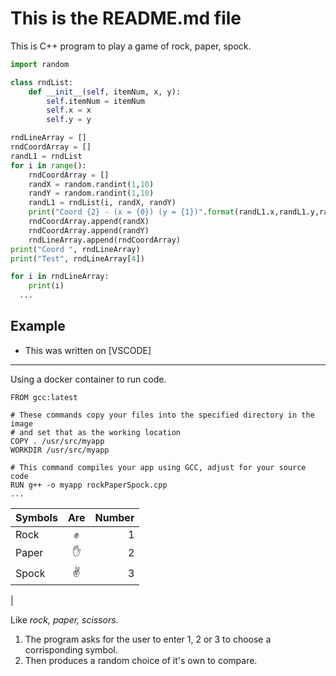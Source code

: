 
# **This is the README.md file**

This is C++ program to play a game of rock, paper,
spock.

```python
import random

class rndList:
    def __init__(self, itemNum, x, y):
        self.itemNum = itemNum
        self.x = x
        self.y = y

rndLineArray = []
rndCoordArray = []
randL1 = rndList
for i in range():
    rndCoordArray = []
    randX = random.randint(1,10)
    randY = random.randint(1,10)
    randL1 = rndList(i, randX, randY)
    print("Coord {2} - (x = {0}) (y = {1})".format(randL1.x,randL1.y,randL1.itemNum))
    rndCoordArray.append(randX)
    rndCoordArray.append(randY)
    rndLineArray.append(rndCoordArray)
print("Coord ", rndLineArray)
print("Test", rndLineArray[4])

for i in rndLineArray:
    print(i)
  ...
```

## Example

- This was written on [VSCODE]

---
Using a docker container to run code.

    FROM gcc:latest

    # These commands copy your files into the specified directory in the image
    # and set that as the working location
    COPY . /usr/src/myapp
    WORKDIR /usr/src/myapp

    # This command compiles your app using GCC, adjust for your source code
    RUN g++ -o myapp rockPaperSpock.cpp
    ...

| Symbols   | Are   | Number|
|:--------- |:-----:| -----:|
| Rock      | ✊     | 1    |
| Paper     | ✋     | 2    |
| Spock     | ✌️     | 3    |
|

Like *rock, paper, scissors.*

1. The program asks for the user to enter 1, 2 or 3 to choose a corrisponding symbol.
2. Then produces a random choice of it's own to compare.
